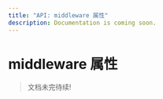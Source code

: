 ```yaml
---
title: "API: middleware 属性"
description: Documentation is coming soon.
---
```


# middleware 属性

> 文档未完待续!
